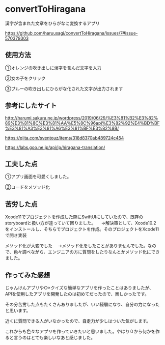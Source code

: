 # convertToHiragana

漢字が含まれた文章をひらがなに変換するアプリ

https://github.com/haruusagi/convertToHiragana/issues/7#issue-570379303

## 使用方法
①オレンジの吹き出しに漢字を含んだ文字を入力

②女の子をクリック

③ブルーの吹き出しにひらがな化された文字が出力されます


## 参考にしたサイト
http://harumi.sakura.ne.jp/wordpress/2019/06/29/%E3%81%B2%E3%82%89%E3%81%8C%E3%81%AA%E5%8C%96api%E3%82%92%E4%BD%BF%E3%81%A3%E3%81%A6%E3%81%BF%E3%82%8B/

https://qiita.com/sventouz/items/318d8370ab489724c454

https://labs.goo.ne.jp/api/jp/hiragana-translation/


## 工夫した点
①アプリ画面を可愛くしました。

②コードをメソッド化

## 苦労した点
Xcode11でプロジェクトを作成した際にSwiftUIにしていたので、既存のstoryboardと扱い方が違っていて困りました。
　→解決策として、Xcode10.2をインストールし、そちらでプロジェクトを作成。そのプロジェクトをXcode11で開き実装
 
メソッド化が大変でした
　→メソッド化をしたことがありませんでした。なので、色々調べながら、エンジニアの方に質問をしたりなんとかメソッド化にできました。
 
## 作ってみた感想
じゃんけんアプリや○×クイズな簡単なアプリを作ったことはありましたが、APIを使用したアプリを開発したのは初めてだったので、楽しかったです。

その分苦労した点もたくさんありましたが、いい経験になり、自分の力になったと思います。

近くに質問できる人がいなかったので、自走力が少しはついた気がします。

これからも色々なアプリを作っていきたいと思いました。やはり０から何かを作ると言うのはとても楽しいなあと感じました。




